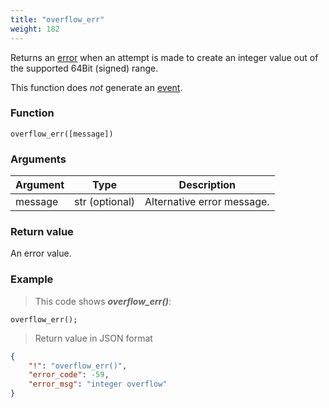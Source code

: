 ```yaml
---
title: "overflow_err"
weight: 182
---
```


Returns an [error](../../data-types/error) when an attempt is made to create an integer value out of the supported 64Bit (signed) range.

This function does *not* generate an [event](../../overview/events).

### Function
`overflow_err([message])`

### Arguments
Argument | Type | Description
-------- | ---- | -----------
message | str (optional) | Alternative error message.

### Return value
An error value.

### Example

> This code shows ***overflow_err()***:

```thingsdb,json_response
overflow_err();
```

> Return value in JSON format

```json
{
    "!": "overflow_err()",
    "error_code": -59,
    "error_msg": "integer overflow"
}
```
